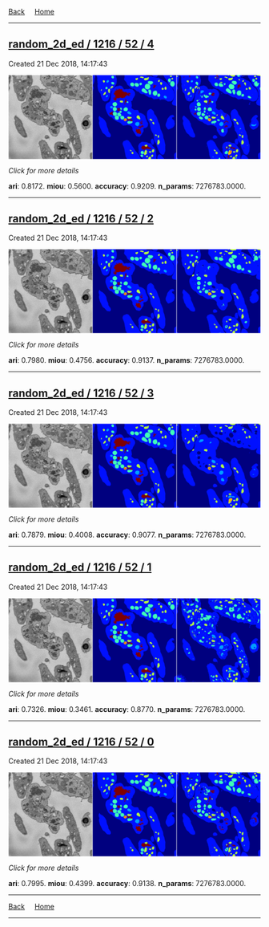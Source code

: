 
[Back](..)&nbsp;&nbsp;&nbsp;&nbsp;&nbsp;[Home](https://leapmanlab.github.io/snapshots)

---

<div class="summary"><a href="4"><h2>random_2d_ed / 1216 / 52 / 4</h2></a><p>Created 21 Dec 2018, 14:17:43
</p><a href="4"><img src="4/media/summary.png" align="center"></a><p>
<i>Click for more details</i>
</p></div>

**ari**: 0.8172. **miou**: 0.5600. **accuracy**: 0.9209. **n_params**: 7276783.0000. 

---

<div class="summary"><a href="2"><h2>random_2d_ed / 1216 / 52 / 2</h2></a><p>Created 21 Dec 2018, 14:17:43
</p><a href="2"><img src="2/media/summary.png" align="center"></a><p>
<i>Click for more details</i>
</p></div>

**ari**: 0.7980. **miou**: 0.4756. **accuracy**: 0.9137. **n_params**: 7276783.0000. 

---

<div class="summary"><a href="3"><h2>random_2d_ed / 1216 / 52 / 3</h2></a><p>Created 21 Dec 2018, 14:17:43
</p><a href="3"><img src="3/media/summary.png" align="center"></a><p>
<i>Click for more details</i>
</p></div>

**ari**: 0.7879. **miou**: 0.4008. **accuracy**: 0.9077. **n_params**: 7276783.0000. 

---

<div class="summary"><a href="1"><h2>random_2d_ed / 1216 / 52 / 1</h2></a><p>Created 21 Dec 2018, 14:17:43
</p><a href="1"><img src="1/media/summary.png" align="center"></a><p>
<i>Click for more details</i>
</p></div>

**ari**: 0.7326. **miou**: 0.3461. **accuracy**: 0.8770. **n_params**: 7276783.0000. 

---

<div class="summary"><a href="0"><h2>random_2d_ed / 1216 / 52 / 0</h2></a><p>Created 21 Dec 2018, 14:17:43
</p><a href="0"><img src="0/media/summary.png" align="center"></a><p>
<i>Click for more details</i>
</p></div>

**ari**: 0.7995. **miou**: 0.4399. **accuracy**: 0.9138. **n_params**: 7276783.0000. 

---

[Back](..)&nbsp;&nbsp;&nbsp;&nbsp;&nbsp;[Home](https://leapmanlab.github.io/snapshots)

---